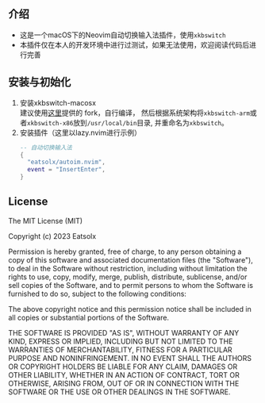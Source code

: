 ## 介绍
- 这是一个macOS下的Neovim自动切换输入法插件，使用`xkbswitch`
- 本插件仅在本人的开发环境中进行过测试，如果无法使用，欢迎阅读代码后进行完善

## 安装与初始化
1.  安装xkbswitch-macosx  
    建议使用[这里](https://github.com/xiehuc/xkbswitch-macosx)提供的 fork，自行编译，
    然后根据系统架构将`xkbswitch-arm`或者`xkbswitch-x86`放到`/usr/local/bin`目录,
    并重命名为`xkbswitch`。
2.  安装插件（这里以lazy.nvim进行示例）
    ```LUA
    -- 自动切换输入法
    {
      "eatsolx/autoim.nvim",
      event = "InsertEnter",
    }
    ```
## License
The MIT License (MIT)

Copyright (c) 2023 Eatsolx

Permission is hereby granted, free of charge, to any person obtaining a copy
of this software and associated documentation files (the "Software"), to deal
in the Software without restriction, including without limitation the rights
to use, copy, modify, merge, publish, distribute, sublicense, and/or sell
copies of the Software, and to permit persons to whom the Software is
furnished to do so, subject to the following conditions:

The above copyright notice and this permission notice shall be included in all
copies or substantial portions of the Software.

THE SOFTWARE IS PROVIDED "AS IS", WITHOUT WARRANTY OF ANY KIND, EXPRESS OR
IMPLIED, INCLUDING BUT NOT LIMITED TO THE WARRANTIES OF MERCHANTABILITY,
FITNESS FOR A PARTICULAR PURPOSE AND NONINFRINGEMENT. IN NO EVENT SHALL THE
AUTHORS OR COPYRIGHT HOLDERS BE LIABLE FOR ANY CLAIM, DAMAGES OR OTHER
LIABILITY, WHETHER IN AN ACTION OF CONTRACT, TORT OR OTHERWISE, ARISING FROM,
OUT OF OR IN CONNECTION WITH THE SOFTWARE OR THE USE OR OTHER DEALINGS IN THE
SOFTWARE.
